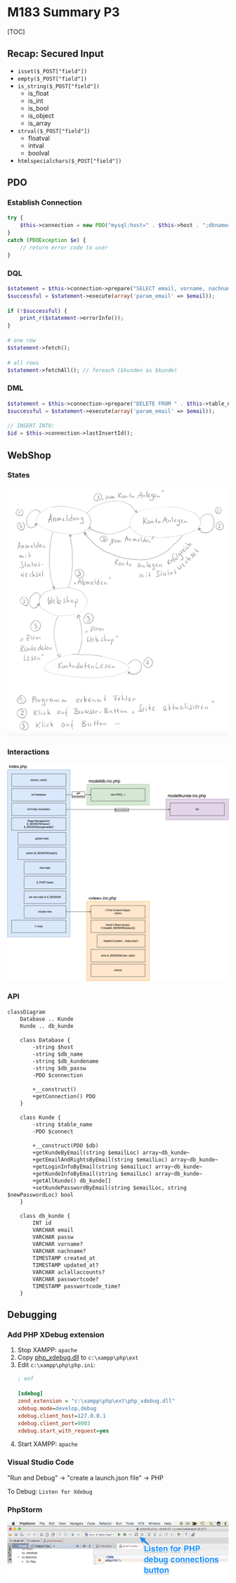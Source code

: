 # M183 Summary P3

[TOC]

## Recap: Secured Input

- `isset($_POST["field"])`
- `empty($_POST["field"])`
- `is_string($_POST["field"])`
    - is_float
    - is_int
    - is_bool
    - is_object
    - is_array
- `strval($_POST["field"])`
    - floatval
    - intval
    - boolval
- `htmlspecialchars($_POST["field"])`

## PDO

### Establish Connection

```php
try { 
    $this->connection = new PDO("mysql:host=" . $this->host . ";dbname=" . $this->db_name, $this->db_kundename, $this->db_passw); 
} 
catch (PDOException $e) {
    // return error code to user
}
```

### DQL

```php
$statement = $this->connection->prepare("SELECT email, vorname, nachname, created_at, updated_at FROM " . $this->table_name . " WHERE email = :param_email;");
$successful = $statement->execute(array('param_email' => $email));

if (!$successful) {
    print_r($statement->errorInfo());
}

# one row
$statement->fetch();

# all rows 
$statement->fetchAll(); // foreach ($kunden as $kunde)
```

### DML

```php
$statement = $this->connection->prepare("DELETE FROM " . $this->table_name . " WHERE email = :param_email;");
$successful = $statement->execute(array('param_email' => $email));

// INSERT INTO:
$id = $this->connection->lastInsertId();
```

## WebShop

### States

![](res/2022-05-26-22-24-58.png)

### Interactions

![](res/webshop_interaction.drawio.png)

### API

```mermaid
classDiagram
    Database .. Kunde
    Kunde .. db_kunde

    class Database {
        -string $host
        -string $db_name
        -string $db_kundename
        -string $db_passw
        -PDO $connection

        +__construct()
        +getConnection() PDO
    }

    class Kunde {
        -string $table_name
        -PDO $connect

        +__construct(PDO $db)
        +getKundeByEmail(string $emailLoc) array~db_kunde~
        +getEmailAndRightsByEmail(string $emailLoc) array~db_kunde~
        +getLoginInfoByEmail(string $emailLoc) array~db_kunde~
        +getKundeInfoByEmail(string $emailLoc) array~db_kunde~
        +getAllKunde() db_kunde[]
        +setKundePasswordByEmail(string $emailLoc, string $newPasswordLoc) bool
    }

    class db_kunde {
        INT id
        VARCHAR email
        VARCHAR passw
        VARCHAR vorname?
        VARCHAR nachname?
        TIMESTAMP created_at
        TIMESTAMP updated_at?
        VARCHAR aclallaccounts?
        VARCHAR passwortcode?
        TIMESTAMP passwortcode_time?
    }
```

## Debugging

### Add PHP XDebug extension

1. Stop XAMPP: `apache`
2. Copy [php_xdebug.dll](./summary-p3/php_xdebug.dll) to `c:\xampp\php\ext`
3. Edit `c:\xampp\php\php.ini`:
   ```ini
   ; eof

   [xdebug]
   zend_extension = "c:\xampp\php\ext\php_xdebug.dll"
   xdebug.mode=develop,debug
   xdebug.client_host=127.0.0.1
   xdebug.client_port=9003
   xdebug.start_with_request=yes
   ```
4. Start XAMPP: `apache`

### Visual Studio Code

"Run and Debug" → "create a launch.json file" → PHP

To Debug: `Listen for Xdebug`

### PhpStorm

![](res/2022-05-25-14-16-24.png)
